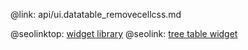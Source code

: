 @link: api/ui.datatable_removecellcss.md

@seolinktop: [widget library](https://webix.com)
@seolink: [tree table widget](https://webix.com/widget/treetable/)